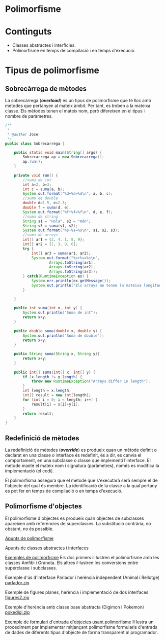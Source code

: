 # Polimorfisme

# Continguts

  - Classes abstractes i interficies.
  - Polimorfisme en temps de compilació i en temps d'execució.

# Tipus de polimorfisme

## Sobrecàrrega de mètodes

La sobrecàrrega (***overload***) és un tipus de polimorfisme que té lloc amb mètodes que pertanyen al mateix àmbit. Per tant, es troben a la mateixa classe. Els mètodes tenen el mateix nom, però difereixen en el tipus i nombre de paràmetres.

```java
/**
 *
 * @author Jose
 */
public class Sobrecarrega {

    public static void main(String[] args) {
        Sobrecarrega ap = new Sobrecarrega();
        ap.run();
    }
    
    private void run() {
        //suma de int
        int a=2, b=3;
        int c = suma(a, b); 
        System.out.format("%d+%d=%d\n", a, b, c);
        //suma de double
        double d=1.5, e=2.3;
        double f = suma(d, e);
        System.out.format("%f+%f=%f\n", d, e, f);
        //suma de string
        String s1 = "Hola", s2 = "món";
        String s3 = suma(s1, s2);
        System.out.format("%s+%s=%s\n", s1, s2, s3);
        //suma de arrays
        int[] ar1 = {2, 4, 1, 8, 9};
        int[] ar2 = {7, 3, 0, 6};
        try {
            int[] ar3 = suma(ar1, ar2);
            System.out.format("%s+%s=%s\n", 
                    Arrays.toString(ar1), 
                    Arrays.toString(ar2), 
                    Arrays.toString(ar3));            
        } catch(RuntimeException ex) {
            System.err.println(ex.getMessage());
            System.out.println("Els arrays no tenen la mateixa longitud");
        }

    }
    
    public int suma(int x, int y) {
        System.out.println("Suma de int");
        return x+y;
    }
    
    public double suma(double x, double y) {
        System.out.println("Suma de double");
        return x+y;
    }
    
    public String suma(String x, String y){
        return x+y;
    }
    
    public int[] suma(int[] x, int[] y) {
        if (x.length != y.length) {
            throw new RuntimeException("Arrays differ in length");
        }
        int length = x.length;
        int[] result = new int[length];
        for (int i = 0; i < length; i++) {
            result[i] = x[i]+y[i];
        }
        return result;
    }
}
```

## Redefinició de mètodes

La redefinició de mètodes (***override***) es produeix quan un mètode definit o declarat en una classe o interface és redefinit, és a dir, es canvia el comportament, en una subclasse o classe que implementi l'interface. El mètode manté el mateix nom i signatura (paràmetres), només es modifica la implementació (el codi).

El polimorfisma assegura que el mètode que s'executarà serà sempre el de l'objecte del qual és membre. La identificació de la classe a la qual pertany es pot fer en temps de compilació o en temps d'execució.

## Polimorfisme d'objectes

El polimorfisme d'objectes es produeix quan objectes de subclasses apareixen amb referències de superclasses. La substitució contrària, no obstant, no és possible.

[Apunts de polimorfisme](assets/4.2/dax2_m03-a422-Polimorfisme.pdf)

[Apunts de classes abstractes i interfaces](assets/4.2/dax2_m03-a422-Classes_abstractes_i_interfaces.pdf)

[Exemples de polimorfisme](assets/4.2/polimorfisme-exemples.zip)
Els dos primers il·lustren el polimorfisme amb les classes Amfibi i Granota.
Els altres il·lustren les conversions entre superclasse i subclasses.

Exemple d'ús d'interface Parlador i herència independent (Animal i Rellotge) [parlador.zip](assets/4.2/parlador.zip)

Exemple de figures planes, herència i implementació de dos interfaces [figures2.zip](assets/4.2/figures2.zip)

Exemple d'herència amb classe base abstracta (Digimon i Pokemon) [pokedigi.zip](assets/4.2/pokedigi.zip)

[Exemple de formulari d'entrada d'objectes usant polimorfisme](assets/4.2/forms.zip)
Il·lustra un procediment per implementar mitjançant polimorfisme formularis d'entrada de dades de diferents tipus d'objecte de forma transparent al programador.
